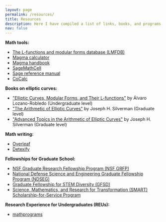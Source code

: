 ```yaml
---
layout: page
permalink: /resources/
title: Resources
description: Here I have compiled a list of links, books, and programs that have been useful to me. 
nav: false
---
```


<!-- For now, this page is assumed to be a static description of your courses. You can convert it to a collection similar to `_projects/` so that you can have a dedicated page for each course. -->

**Math tools:**
* [The L-functions and modular forms database (LMFDB)](https://www.lmfdb.org/)
* [Magma calculator](http://magma.maths.usyd.edu.au/calc/)
* [Magma handbook](http://magma.maths.usyd.edu.au/magma/handbook/)
* [SageMathCell](https://sagecell.sagemath.org/)
* [Sage reference manual](https://doc.sagemath.org/html/en/reference/index.html)
* [CoCalc](https://cocalc.com/)

**Books on elliptic curves:**
* ["Elliptic Curves, Modular Forms, and Their L-functions"](https://www.amazon.com/Elliptic-Modular-L-functions-Student-Mathematical/dp/0821852426) by Álvaro Lozano-Robledo (Undergraduate level)
* ["The Arithmetic of Elliptic Curves"](https://www.amazon.com/Arithmetic-Elliptic-Curves-Graduate-Mathematics/dp/0387094938) by Joseph H. Silverman (Graduate level)
* ["Advanced Topics in the Arithmetic of Elliptic Curves"](https://www.amazon.com/Advanced-Arithmetic-Elliptic-Graduate-Mathematics/dp/0387943285) by Joseph H. Silverman (Graduate level)

**Math writing:**
* [Overleaf](https://www.overleaf.com/)
* [Detexify](https://detexify.kirelabs.org/classify.html)

**Fellowships for Graduate School:**
* [NSF Graduate Research Fellowship Program (NSF GRFP)](https://www.nsfgrfp.org/)
* [National Defense Science and Engineering Graduate Fellowship Program (NDSEG)](https://ndseg.org/)
* [Graduate Fellowship for STEM Diversity (GFSD)](https://stemfellowships.org/)
* [Science, Mathematics, and Research for Transformation (SMART) Scholarship-for-Service Program](https://www.smartscholarship.org/smart?utm_source=MDRe1&utm_medium=email&utm_campaign=SMART2025)


**Research Experience for Undergraduates (REUs):**
* [mathprograms](https://www.mathprograms.org/)

